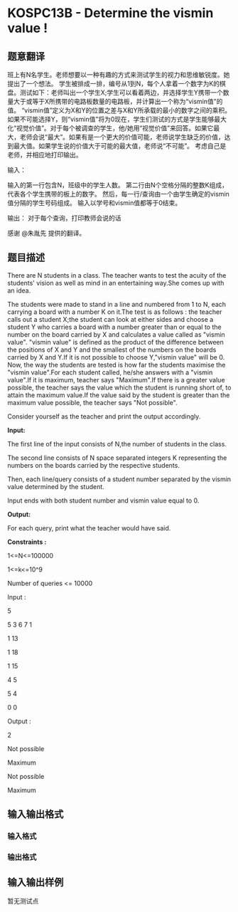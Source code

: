 # KOSPC13B - Determine the vismin value !

## 题意翻译

班上有N名学生。老师想要以一种有趣的方式来测试学生的视力和思维敏锐度。她提出了一个想法。 学生被排成一排，编号从1到N，每个人拿着一个数字为K的棋盘。测试如下：老师叫出一个学生X;学生可以看着两边，并选择学生Y携带一个数量大于或等于X所携带的电路板数量的电路板，并计算出一个称为“vismin值”的值。 “vismin值”定义为X和Y的位置之差与X和Y所承载的最小的数字之间的乘积。如果不可能选择Y，则“vismin值”将为0现在，学生们测试的方式是学生能够最大化“视觉价值”。对于每个被调查的学生，他/她用“视觉价值”来回答。如果它最大，老师会说“最大”。如果有是一个更大的价值可能，老师说学生缺乏的价值，达到最大值。如果学生说的价值大于可能的最大值，老师说“不可能”。 考虑自己是老师，并相应地打印输出。

输入：

输入的第一行包含N，班级中的学生人数。 第二行由N个空格分隔的整数K组成，代表各个学生携带的板上的数字。 然后，每一行/查询由一个由学生确定的vismin值分隔的学生号码组成。 输入以学号和vismin值都等于0结束。

输出： 对于每个查询，打印教师会说的话

感谢 @朱胤先 提供的翻译。

## 题目描述

 There are N students in a class. The teacher wants to test the acuity of the students' vision as well as mind in an entertaining way.She comes up with an idea.

The students were made to stand in a line and numbered from 1 to N, each carrying a board with a number K on it.The test is as follows : the teacher calls out a student X;the student can look at either sides and choose a student Y who carries a board with a number greater than or equal to the number on the board carried by X and calculates a value called as "vismin value". "vismin value" is defined as the product of the difference between the positions of X and Y and the smallest of the numbers on the boards carried by X and Y.If it is not possible to choose Y,"vismin value" will be 0. Now, the way the students are tested is how far the students maximise the "vismin value".For each student called, he/she answers with a "vismin value".If it is maximum, teacher says "Maximum".If there is a greater value possible, the teacher says the value which the student is running short of, to attain the maximum value.If the value said by the student is greater than the maximum value possible, the teacher says "Not possible".

Consider yourself as the teacher and print the output accordingly.

**Input:**

The first line of the input consists of N,the number of students in the class.

The second line consists of N space separated integers K representing the numbers on the boards carried by the respective students.

Then, each line/query consists of a student number separated by the vismin value determined by the student.

Input ends with both student number and vismin value equal to 0.

**Output:**

For each query, print what the teacher would have said.

****Constraints** :**

1<=N<=100000

1<=k<=10^9

Number of queries <= 10000

Input :

5

5 3 6 7 1

1 13

1 18

1 15

4 5

5 4

0 0

Output :

2

Not possible

Maximum

Not possible

Maximum

## 输入输出格式

### 输入格式

### 输出格式

## 输入输出样例

暂无测试点

